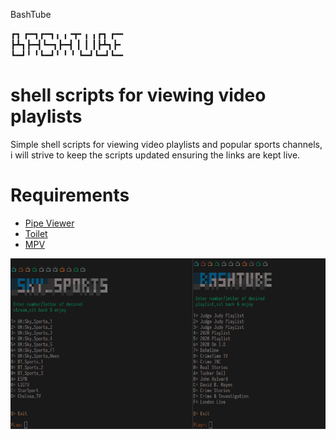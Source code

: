 BashTube


  ┏┓ ┏━┓┏━┓╻ ╻╺┳╸╻ ╻┏┓ ┏━╸   
   ┣┻┓┣━┫┗━┓┣━┫ ┃ ┃ ┃┣┻┓┣╸    
   ┗━┛╹ ╹┗━┛╹ ╹ ╹ ┗━┛┗━┛┗━╸  

shell scripts for viewing video playlists
==============================  
Simple shell scripts for viewing video playlists and popular sports channels, i will strive to keep the scripts updated ensuring the links are kept live.

Requirements
==============================  
* [Pipe Viewer](http://www.ivarch.com/programs/pv.shtml)
* [Toilet](http://caca.zoy.org/wiki/toilet)
* [MPV](https://mpv.io)

![screenshot](/screenshot.png)
